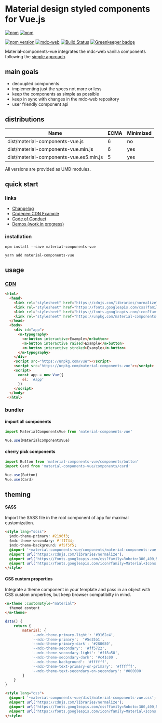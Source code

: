 # Material design styled components for Vue.js
[![npm](https://img.shields.io/npm/l/material-components-vue.svg)](https://github.com/matsp/material-components-vue/blob/master/LICENSE)
[![npm](https://img.shields.io/npm/dt/material-components-vue.svg)](https://www.npmjs.com/package/material-components-vue)


[![npm version](https://img.shields.io/npm/v/material-components-vue.svg)](https://www.npmjs.com/package/material-components-vue)
[![mdc-web](https://img.shields.io/badge/mdc--web-0.31.0-orange.svg)](https://www.npmjs.com/package/material-components-web)
[![Build Status](https://travis-ci.org/matsp/material-components-vue.svg?branch=master)](https://travis-ci.org/matsp/material-components-vue) 
[![Greenkeeper badge](https://badges.greenkeeper.io/matsp/material-components-vue.svg)](https://greenkeeper.io/)



Material-components-vue integrates the mdc-web vanilla components following the [simple approach](https://github.com/material-components/material-components-web/blob/master/docs/integrating-into-frameworks.md#the-simple-approach-wrapping-mdc-web-vanilla-components).

## main goals

* decoupled components
* implementing just the specs not more or less
* keep the components as simple as possible
* keep in sync with changes in the mdc-web repository
* user friendly component api

## distributions

| Name | ECMA | Minimized |
| ---- | ---- | --------- |
| dist/material-components-vue.js | 6 | no |
| dist/material-components-vue.min.js | 6 | yes |
| dist/material-components-vue.es5.min.js | 5 | yes | 

All versions are provided as UMD modules.

## quick start

### links

* [Changelog](https://github.com/matsp/material-components-vue/blob/master/CHANGELOG.md)
* [Codepen CDN Example](https://codepen.io/matsp/pen/baxLOx)
* [Code of Conduct](https://github.com/matsp/material-components-vue/blob/master/CODE_OF_CONDUCT.md)
* [Demos (work in progress)](https://matsp.github.io/material-components-vue)

### installation

```shell
npm install --save material-components-vue

yarn add material-components-vue
```

## usage

### [CDN](https://codepen.io/matsp/pen/baxLOx)

```html
<html>
  <head>
    <link rel="stylesheet" href="https://cdnjs.com/libraries/normalize">
    <link rel="stylesheet" href="https://fonts.googleapis.com/css?family=Roboto:300,400,500" type="text/css">
    <link rel="stylesheet" href="https://fonts.googleapis.com/icon?family=Material+Icons">
    <link rel="stylesheet" href="https://unpkg.com/material-components-vue/dist/material-components-vue.css">
  </head>
  <body>
    <div id="app">
      <m-typography>
        <m-button interactive>Example</m-button>
        <m-button interactive raised>Example</m-button>
        <m-button interactive stroked>Example</m-button>
      </m-typography>
    </div>
    <script src="https://unpkg.com/vue"></script>
    <script src="https://unpkg.com/material-components-vue"></script>
    <script>
      const app = new Vue({
        el: '#app'
      })
    </script>
  </body>
 </html>
```

### bundler

#### import all components
```javascript
import MaterialComponentsVue from 'material-components-vue'

Vue.use(MaterialComponentsVue)
```

#### cherry pick components
```javascript
import Button from 'material-components-vue/components/button'
import Card from 'material-components-vue/components/card'

Vue.use(Button)
Vue.use(Card)
```

## theming

#### SASS

Import the SASS file in the root component of app for maximal customization.

```html
<style lang="scss">
  $mdc-theme-primary: #2196f3;
  $mdc-theme-secondary: #ff1744;
  $mdc-theme-background: #f5f5f5;
  @import '~material-components-vue/components/material-components-vue.scss';
  @import url('https://cdnjs.com/libraries/normalize');
  @import url('https://fonts.googleapis.com/css?family=Roboto:300,400,500');
  @import url('https://fonts.googleapis.com/icon?family=Material+Icons');
</style>
```

#### CSS custom properties

Integrate a theme component in your template and pass in an object with CSS custom properties, but keep browser compatibilty in mind.

```html
<m-theme :customStyle="material">
  themed content
</m-theme>
```

```javascript
data() {
    return {
        material: {
            '--mdc-theme-primary-light': '#9162e4',
            '--mdc-theme-primary':  '#5e35b1',
            '--mdc-theme-primary-dark': '#280680',
            '--mdc-theme-secondary': '#ff5722',
            '--mdc-theme-secondary-light': '#ff8a50',
            '--mdc-theme-secondary-dark': '#c41c00',
            '--mdc-theme-background': '#ffffff',
            '--mdc-theme-text-primary-on-primary': '#ffffff',
            '--mdc-theme-text-secondary-on-secondary': '#000000'
        }
    }
}
```

```html
<style lang="css">
  @import '~material-components-vue/dist/material-components-vue.css';
  @import url('https://cdnjs.com/libraries/normalize');
  @import url('https://fonts.googleapis.com/css?family=Roboto:300,400,500');
  @import url('https://fonts.googleapis.com/icon?family=Material+Icons');
</style>
```

